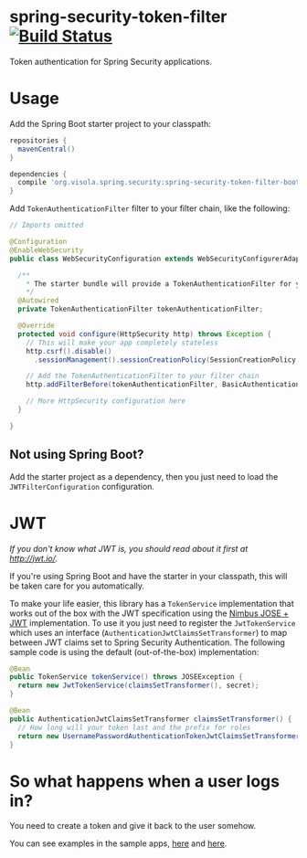 # spring-security-token-filter [![Build Status](https://travis-ci.org/visola/spring-security-token-filter.svg)](https://travis-ci.org/visola/spring-security-token-filter/builds)

Token authentication for Spring Security applications.

# Usage

Add the Spring Boot starter project to your classpath:

```groovy
repositories {
  mavenCentral()
}

dependencies {
  compile 'org.visola.spring.security:spring-security-token-filter-boot-starter:1.1'
}
```

Add `TokenAuthenticationFilter` filter to your filter chain, like the following:

```java
// Imports omitted

@Configuration
@EnableWebSecurity
public class WebSecurityConfiguration extends WebSecurityConfigurerAdapter {

  /**
    * The starter bundle will provide a TokenAuthenticationFilter for you.
    */
  @Autowired
  private TokenAuthenticationFilter tokenAuthenticationFilter;

  @Override
  protected void configure(HttpSecurity http) throws Exception {
    // This will make your app completely stateless
    http.csrf().disable()
      .sessionManagement().sessionCreationPolicy(SessionCreationPolicy.STATELESS);

    // Add the TokenAuthenticationFilter to your filter chain
    http.addFilterBefore(tokenAuthenticationFilter, BasicAuthenticationFilter.class);

    // More HttpSecurity configuration here
  }

}

```

## Not using Spring Boot?

Add the starter project as a dependency, then you just need to load the `JWTFilterConfiguration` configuration.

# JWT

*If you don't know what JWT is, you should read about it first at http://jwt.io/.*

If you're using Spring Boot and have the starter in your classpath, this will be taken care for you automatically.

To make your life easier, this library has a `TokenService` implementation that works out of the box with the JWT specification using the [Nimbus JOSE + JWT](http://connect2id.com/products/nimbus-jose-jwt) implementation. To use it you just need to register the `JwtTokenService` which uses an interface (`AuthenticationJwtClaimsSetTransformer`) to map between JWT claims set to Spring Security Authentication. The following sample code is using the default (out-of-the-box) implementation:

```java
@Bean
public TokenService tokenService() throws JOSEException {
  return new JwtTokenService(claimsSetTransformer(), secret);
}

@Bean
public AuthenticationJwtClaimsSetTransformer claimsSetTransformer() {
  // How long will your token last and the prefix for roles
  return new UsernamePasswordAuthenticationTokenJwtClaimsSetTransformer(TimeUnit.HOURS.toMillis(8), Optional.of("ROLE_"));
}
```

# So what happens when a user logs in?

You need to create a token and give it back to the user somehow.


You can see examples in the sample apps, [here](samples/GoogleOAuthWithTokenAuthentication/src/main/java/org/visola/spring/security/tokenfilter/jwt/googleoauth/controller/GoogleOAuthController.java) and [here](samples/SimpleTokenAuthentication/src/main/java/org/visola/spring/security/tokenfilter/jwt/samples/controller/LoginController.java).
